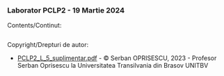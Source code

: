 ### Laborator PCLP2 - 19 Martie 2024 

Contents/Continut: 

```sh
```

Copyright/Drepturi de autor:
* [PCLP2_L_5_suplimentar.pdf](./PCLP2_L_5_suplimentar.pdf) - © Serban OPRISESCU, 2023 - Profesor Serban Oprisescu la Universitatea Transilvania din Brasov UNITBV
